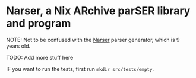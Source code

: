 # Narser, a Nix ARchive parSER library and program

NOTE: Not to be confused with the [Narser](https://github.com/Nacorpio/Narser) parser generator, which is 9 years old.

TODO: Add more stuff here

IF you want to run the tests, first run `mkdir src/tests/empty`.
